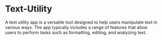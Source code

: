 # Text-Utility
A text utility app is a versatile tool designed to help users manipulate text in various ways. The app typically includes a range of features that allow users to perform tasks such as formatting, editing, and analyzing text.
